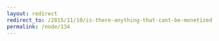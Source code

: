 ```yaml
---
layout: redirect
redirect_to: /2015/11/10/is-there-anything-that-cant-be-monetized
permalink: /node/134
---
```

